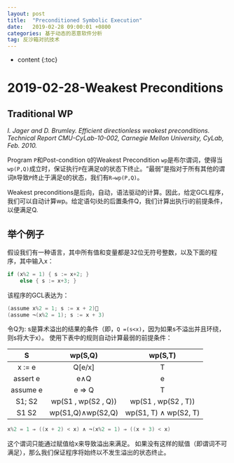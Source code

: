 ```yaml
---
layout: post
title:  "Preconditioned Symbolic Execution"
date:   2019-02-28 09:00:01 +0800
categories: 基于动态的恶意软件分析
tag: 反沙箱对抗技术
---
```


* content
{:toc}


# 2019-02-28-Weakest Preconditions

## Traditional WP

*I. Jager and D. Brumley. Efficient directionless weakest preconditions. Technical Report CMU-CyLab-10-002, Carnegie Mellon University, CyLab, Feb. 2010.*

Program `P`和Post-condition `Q`的Weakest Precondition `wp`是布尔谓词，使得当`wp(P,Q)`成立时，保证执行`P`在满足`Q`的状态下终止。“最弱”是指对于所有其他的谓词`R`导致`P`终止于满足`Q`的状态，我们有`R⇒wp(P,Q)`。

Weakest preconditions是后向，自动，语法驱动的计算。因此，给定GCL程序，我们可以自动计算wp。给定语句i处的后置条件Q，我们计算出执行i的前提条件，以便满足Q.



## 举个例子

假设我们有一种语言，其中所有值和变量都是32位无符号整数，以及下面的程序，其中输入x：

```C
if (x%2 = 1) { s := x+2; }
	else { s := x+3; }
```

该程序的GCL表达为：

```c
(assume x%2 = 1; s := x + 2)􏰁 
(assume ¬(x%2 = 1); s := x + 3)
```

令Q为: s是算术溢出的结果的条件（即，`Q =(s<x)`，因为如果s不溢出并且环绕，则s将大于x）。 使用下表中的规则自动计算最弱的前提条件：

|    S     |       wp(S,Q)       |        wp(S,T)        |
| :------: | :-----------------: | :-------------------: |
|  x := e  |       Q[e/x]        |           T           |
| assert e |         e∧Q         |           e           |
| assume e |        e ⇒ Q        |           T           |
|  S1; S2  | wp(S1 , wp(S2 , Q)) |  wp(S1 , wp(S2 , T))  |
|  S1  S2  |  wp(S1,Q)∧wp(S2,Q)  | wp(S1, T) ∧ wp(S2, T) |

```c
x%2 = 1 ⇒ ((x + 2) < x) ∧ ¬(x%2 = 1) ⇒ ((x + 3) < x)
```

这个谓词只能通过赋值给x来导致溢出来满足。 如果没有这样的赋值（即谓词不可满足），那么我们保证程序将始终以不发生溢出的状态终止。

